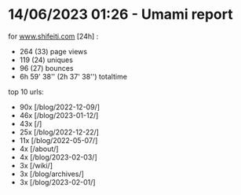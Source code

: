 # 14/06/2023 01:26 - Umami report
for www.shifeiti.com [24h] :

 - 264 (33) page views
 - 119 (24) uniques
 - 96 (27) bounces
 - 6h 59' 38'' (2h 37' 38'') totaltime


top 10 urls:
 - 90x [/blog/2022-12-09/]
 - 46x [/blog/2023-01-12/]
 - 43x [/]
 - 25x [/blog/2022-12-22/]
 - 11x [/blog/2022-05-07/]
 - 4x [/about/]
 - 4x [/blog/2023-02-03/]
 - 3x [/wiki/]
 - 3x [/blog/archives/]
 - 3x [/blog/2023-02-01/]


